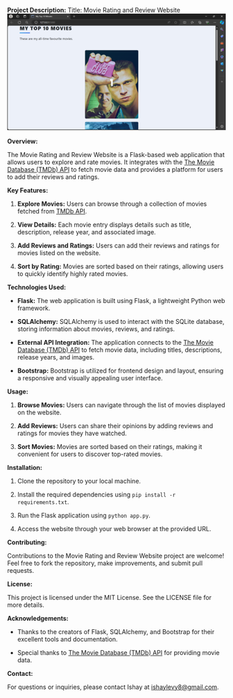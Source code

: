 **Project Description:**
Title: Movie Rating and Review Website
![front card](photos/Front_Card.PNG)

**Overview:**

The Movie Rating and Review Website is a Flask-based web application that allows users to explore and rate movies. It integrates with the [The Movie Database (TMDb) API](https://developer.themoviedb.org/) to fetch movie data and provides a platform for users to add their reviews and ratings.

**Key Features:**

1. **Explore Movies:** Users can browse through a collection of movies fetched from [TMDb API](https://developer.themoviedb.org/).

2. **View Details:** Each movie entry displays details such as title, description, release year, and associated image.

3. **Add Reviews and Ratings:** Users can add their reviews and ratings for movies listed on the website.

4. **Sort by Rating:** Movies are sorted based on their ratings, allowing users to quickly identify highly rated movies.

**Technologies Used:**

- **Flask:** The web application is built using Flask, a lightweight Python web framework.
  
- **SQLAlchemy:** SQLAlchemy is used to interact with the SQLite database, storing information about movies, reviews, and ratings.

- **External API Integration:** The application connects to the [The Movie Database (TMDb) API](https://developer.themoviedb.org/) to fetch movie data, including titles, descriptions, release years, and images.

- **Bootstrap:** Bootstrap is utilized for frontend design and layout, ensuring a responsive and visually appealing user interface.

**Usage:**

1. **Browse Movies:** Users can navigate through the list of movies displayed on the website.
  
2. **Add Reviews:** Users can share their opinions by adding reviews and ratings for movies they have watched.

3. **Sort Movies:** Movies are sorted based on their ratings, making it convenient for users to discover top-rated movies.

**Installation:**

1. Clone the repository to your local machine.
  
2. Install the required dependencies using `pip install -r requirements.txt`.

3. Run the Flask application using `python app.py`.

4. Access the website through your web browser at the provided URL.

**Contributing:**

Contributions to the Movie Rating and Review Website project are welcome! Feel free to fork the repository, make improvements, and submit pull requests.

**License:**

This project is licensed under the MIT License. See the LICENSE file for more details.

**Acknowledgements:**

- Thanks to the creators of Flask, SQLAlchemy, and Bootstrap for their excellent tools and documentation.

- Special thanks to [The Movie Database (TMDb) API](https://developer.themoviedb.org/) for providing movie data.

**Contact:**

For questions or inquiries, please contact Ishay at ishaylevy8@gmail.com.
